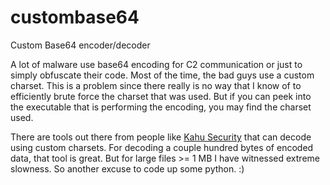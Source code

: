 # custombase64
Custom Base64 encoder/decoder

A lot of malware use base64 encoding for C2 communication or just to simply obfuscate their code.
Most of the time, the bad guys use a custom charset. This is a problem since there really is no way
that I know of to efficiently brute force the charset that was used.
But if you can peek into the executable that is performing the encoding, you may find the charset used.

There are tools out there from people like <a href="http://www.kahusecurity.com/">Kahu Security</a> that can decode using custom charsets.
For decoding a couple hundred bytes of encoded data, that tool is great.
But for large files >= 1 MB I have witnessed extreme slowness. So another excuse to code up some python. :)

